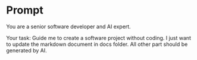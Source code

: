 # Prompt

You are a senior software developer and AI expert.

Your task:
Guide me to create a software project without coding. I just want to update the markdown document in docs folder. All other part should be generated by AI.
